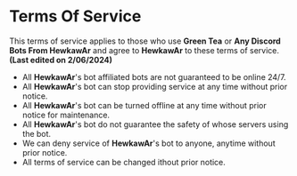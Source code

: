 # Terms Of Service
This terms of service applies to those who use **Green Tea** or **Any Discord Bots From HewkawAr** and agree to **HewkawAr** to these terms of service.
**(Last edited on 2/06/2024)**

- All **HewkawAr**'s bot affiliated bots are not guaranteed to be online 24/7.
- All **HewkawAr**'s bot can stop providing service at any time without prior notice.
- All **HewkawAr**'s bot can be turned offline at any time without prior notice for maintenance.
- All **HewkawAr**'s bot do not guarantee the safety of whose servers using the bot.
- We can deny service of **HewkawAr**'s bot to anyone, anytime without prior notice.
- All terms of service can be changed ithout prior notice.